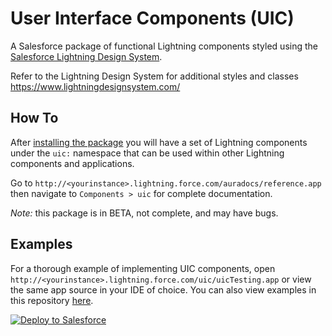 # User Interface Components (UIC)
A Salesforce package of functional Lightning components styled using the [Salesforce Lightning Design System](https://www.lightningdesignsystem.com/).

Refer to the Lightning Design System for additional styles and classes https://www.lightningdesignsystem.com/

## How To
After [installing the package](https://login.salesforce.com/packaging/installPackage.apexp?p0=04t36000000aSgZ) you will have a set of Lightning components under the `uic:` namespace that can be used within other Lightning components and applications.

Go to `http://<yourinstance>.lightning.force.com/auradocs/reference.app` then navigate to `Components > uic` for complete documentation.

*Note:* this package is in BETA, not complete, and may have bugs.

## Examples
For a thorough example of implementing UIC components, open `http://<yourinstance>.lightning.force.com/uic/uicTesting.app` or view the same app source in your IDE of choice. You can also view examples in this repository [here](https://github.com/benjisnyder/uic/blob/master/src/aura/uicTesting/uicTesting.app).

<a href="https://githubsfdeploy.herokuapp.com?owner=benjisnyder&repo=https://github.com/benjisnyder/uic">
  <img alt="Deploy to Salesforce"
       src="https://raw.githubusercontent.com/afawcett/githubsfdeploy/master/deploy.png">
</a>
